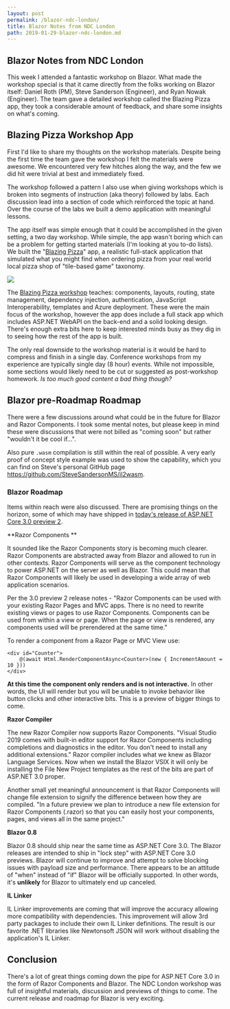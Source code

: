 ```yaml
---
layout: post
permalink: /blazor-ndc-london/
title: Blazor Notes from NDC London
path: 2019-01-29-blazor-ndc-london.md
---
```


## Blazor Notes from NDC London

This week I attended a fantastic workshop on Blazor. What made the workshop special is that it came directly from the folks working on Blazor itself: Daniel Roth (PM), Steve Sanderson (Engineer), and Ryan Nowak (Engineer). The team gave a detailed workshop called the Blazing Pizza app, they took a considerable amount of feedback, and share some insights on what's coming.

## Blazing Pizza Workshop App

First I'd like to share my thoughts on the workshop materials. Despite being the first time the team gave the workshop I felt the materials were awesome. We encountered very few hitches along the way, and the few we did hit were trivial at best and immediately fixed.

The workshop followed a pattern I also use when giving workshops which is broken into segments of instruction (aka theory) followed by labs. Each discussion lead into a section of code which reinforced the topic at hand. Over the course of the labs we built a demo application with meaningful lessons.

The app itself was simple enough that it could be accomplished in the given setting, a two day workshop. While simple, the app wasn't boring which can be a problem for getting started materials (I'm looking at you to-do lists). We built the "[Blazing Pizza](https://aka.ms/blazorworkshop)" app, a realistic full-stack application that simulated what you might find when ordering pizza from your real world local pizza shop of "tile-based game" taxonomy.

![](https://user-images.githubusercontent.com/1874516/51797487-9feb8b80-21fc-11e9-8c91-52dfc86d057f.png)

The [Blazing Pizza workshop](https://aka.ms/blazorworkshop) teaches: components, layouts, routing, state management, dependency injection, authentication, JavaScript Interoperability, templates and Azure deployment. These were the main focus of the workshop, however the app does include a full stack app which includes ASP.NET WebAPI on the back-end and a solid looking design. There's enough extra bits here to keep interested minds busy as they dig in to seeing how the rest of the app is built.

The only real downside to the workshop material is it would be hard to compress and finish in a single day. Conference workshops from my experience are typically single day (8 hour) events. While not impossible, some sections would likely need to be cut or suggested as post-workshop homework. *Is too much good content a bad thing though?*

## Blazor pre-Roadmap Roadmap

There were a few discussions around what could be in the future for Blazor and Razor Components. I took some mental notes, but please keep in mind these were discussions that were not billed as "coming soon" but rather "wouldn't it be cool if...".

Also pure `.wasm` compilation is still within the real of possible. A very early proof of concept style example was used to show the capability, which you can find on Steve's personal GitHub page https://github.com/SteveSandersonMS/il2wasm.

### Blazor Roadmap

Items within reach were also discussed. There are promising things on the horizon, some of which may have shipped in [today's release of ASP.NET Core 3.0 preview 2](https://blogs.msdn.microsoft.com/webdev/2019/01/29/aspnet-core-3-preview-2/).

**Razor Components **

It sounded like the Razor Components story is becoming much clearer. Razor Components are abstracted away from Blazor and allowed to run in other contexts. Razor Components will serve as the component technology to power ASP.NET on the server as well as Blazor. This could mean that Razor Components will likely be used in developing a wide array of web application scenarios. 

Per the 3.0 preview 2 release notes - "Razor Components can be used with your existing Razor Pages and MVC apps. There is no need to rewrite existing views or pages to use Razor Components. Components can be used from within a view or page. When the page or view is rendered, any components used will be prerendered at the same time."

To render a component from a Razor Page or MVC View use:

```
<div id="Counter">
    @(await Html.RenderComponentAsync<Counter>(new { IncrementAmount = 10 }))
</div>
```

**At this time the component only renders and is not interactive.** In other words, the UI will render but you will be unable to invoke behavior like button clicks and other interactive bits. This is a preview of bigger things to come.

**Razor Compiler**

The new Razor Compiler now supports Razor Components. "Visual Studio 2019 comes with built-in editor support for Razor Components including completions and diagnostics in the editor. You don't need to install any additional extensions." Razor compiler includes what we knew as Blazor Language Services. Now when we install the Blazor VSIX it will only be installing the File New Project templates as the rest of the bits are part of ASP.NET 3.0 proper.

Another small yet meaningful announcement is that Razor Components will change file extension to signify the difference between how they are compiled. "In a future preview we plan to introduce a new file extension for Razor Components (.razor) so that you can easily host your components, pages, and views all in the same project."

**Blazor 0.8**

Blazor 0.8 should ship near the same time as ASP.NET Core 3.0. The Blazor releases are intended to ship in "lock step" with ASP.NET Core 3.0 previews. Blazor will continue to improve and attempt to solve blocking issues with payload size and performance. There appears to be an attitude of "when" instead of "if" Blazor will be officially supported. In other words, it's **unlikely** for Blazor to ultimately end up canceled.

**IL Linker**

IL Linker improvements are coming that will improve the accuracy allowing more compatibility with dependencies. This improvement will allow 3rd party packages to include their own IL Linker definitions. The result is our favorite .NET libraries like Newtonsoft JSON will work without disabling the application's IL Linker.

## Conclusion

There's a lot of great things coming down the pipe for ASP.NET Core 3.0 in the form of Razor Components and Blazor. The NDC London workshop was full of insightful materials, discussion and previews of things to come. The current release and roadmap for Blazor is very exciting.